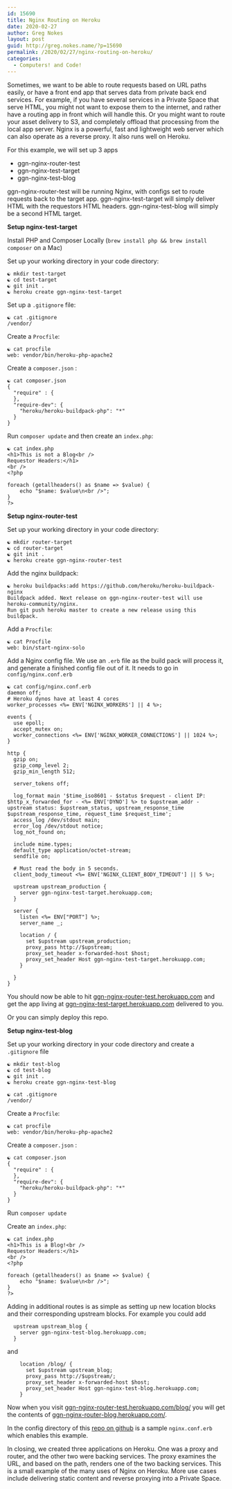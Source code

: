 ```yaml
---
id: 15690
title: Nginx Routing on Heroku
date: 2020-02-27
author: Greg Nokes
layout: post
guid: http://greg.nokes.name/?p=15690
permalink: /2020/02/27/nginx-routing-on-heroku/
categories:
  - Computers! and Code!
---
```



Sometimes, we want to be able to route requests based on URL paths easily, or have a front end app that serves data from private back end services. For example, if you have several services in a Private Space that serve HTML, you might not want to expose them to the internet, and rather have a routing app in front which will handle this. Or you might want to route your asset delivery to S3, and completely offload that processing from the local app server. Nginx is a powerful, fast and lightweight web server which can also operate as a reverse proxy. It also runs well on Heroku.

<!-- more -->

For this example, we will set up 3 apps

* ggn-nginx-router-test
* ggn-nginx-test-target
* ggn-nginx-test-blog

ggn-nginx-router-test will be running Nginx, with configs set to route requests back to the target app.
ggn-nginx-test-target will simply deliver HTML with the requestors HTML headers.
ggn-nginx-test-blog will simply be a second HTML target.

**Setup nginx-test-target**

Install PHP and Composer Locally (`brew install php && brew install composer` on a Mac) 

Set up your working directory in your code directory:

```
☯ mkdir test-target
☯ cd test-target
☯ git init .
☯ heroku create ggn-nginx-test-target
```

Set up a `.gitignore` file:

```
☯ cat .gitignore 
/vendor/
```

Create a `Procfile`:

```
☯ cat procfile
web: vendor/bin/heroku-php-apache2
```

Create a `composer.json` :

```
☯ cat composer.json 
{
  "require" : {
  },
  "require-dev": {
    "heroku/heroku-buildpack-php": "*"
  }
}
```

Run `composer update` and then create an `index.php`:

```
☯ cat index.php 
<h1>This is not a Blog<br />
Requestor Headers:</h1>
<br />
<?php 

foreach (getallheaders() as $name => $value) {
    echo "$name: $value\n<br />";
}
?>
```

**Setup nginx-router-test**

Set up your working directory in your code directory:

```
☯ mkdir router-target
☯ cd router-target
☯ git init .
☯ heroku create ggn-nginx-router-test
```

Add the nginx buildpack:

```
☯ heroku buildpacks:add https://github.com/heroku/heroku-buildpack-nginx
Buildpack added. Next release on ggn-nginx-router-test will use heroku-community/nginx.
Run git push heroku master to create a new release using this buildpack.
```

Add a `Procfile`:

```
☯ cat Procfile
web: bin/start-nginx-solo
```

Add a Nginx config file. We use an `.erb` file as the build pack will process it, and generate a finished config file out of it. It needs to go in `config/nginx.conf.erb`

```
☯ cat config/nginx.conf.erb 
daemon off;
# Heroku dynos have at least 4 cores
worker_processes <%= ENV['NGINX_WORKERS'] || 4 %>;

events {
  use epoll;
  accept_mutex on;
  worker_connections <%= ENV['NGINX_WORKER_CONNECTIONS'] || 1024 %>;
}

http {
  gzip on;
  gzip_comp_level 2;
  gzip_min_length 512;

  server_tokens off;
  
  log_format main '$time_iso8601 - $status $request - client IP: $http_x_forwarded_for - <%= ENV['DYNO'] %> to $upstream_addr - upstream status: $upstream_status, upstream_response_time $upstream_response_time, request_time $request_time';
  access_log /dev/stdout main;
  error_log /dev/stdout notice;
  log_not_found on;

  include mime.types;
  default_type application/octet-stream;
  sendfile on;

  # Must read the body in 5 seconds.
  client_body_timeout <%= ENV['NGINX_CLIENT_BODY_TIMEOUT'] || 5 %>;

  upstream upstream_production {
    server ggn-nginx-test-target.herokuapp.com;
  }

  server {
    listen <%= ENV["PORT"] %>;
    server_name _;

    location / {
      set $upstream upstream_production;
      proxy_pass http://$upstream;
      proxy_set_header x-forwarded-host $host;
      proxy_set_header Host ggn-nginx-test-target.herokuapp.com;
    }

  }
}
```

You should now be able to hit [ggn-nginx-router-test.herokuapp.com](https://ggn-nginx-router-test.herokuapp.com ) and get the app living at [ggn-nginx-test-target.herokuapp.com]( https://ggn-nginx-test-target.herokuapp.com) delivered to you.

Or you can simply deploy this repo.

**Setup nginx-test-blog**

Set up your working directory in your code directory and create a `.gitignore` file

```
☯ mkdir test-blog
☯ cd test-blog
☯ git init .
☯ heroku create ggn-nginx-test-blog
```

```
☯ cat .gitignore 
/vendor/
```

Create a `Procfile`:

```
☯ cat procfile
web: vendor/bin/heroku-php-apache2
```

Create a `composer.json` :

```
☯ cat composer.json 
{
  "require" : {
  },
  "require-dev": {
    "heroku/heroku-buildpack-php": "*"
  }
}
```

Run `composer update`

Create an `index.php`:

```
☯ cat index.php 
<h1>This is a Blog!<br />
Requestor Headers:</h1>
<br />
<?php 

foreach (getallheaders() as $name => $value) {
    echo "$name: $value\n<br />";
}
?>
```

Adding in additional routes is as simple as setting up new location blocks and their corresponding upstream blocks. For example you could add

```
  upstream upstream_blog {
    server ggn-nginx-test-blog.herokuapp.com;
  }
```

and

```
    location /blog/ {
      set $upstream upstream_blog;
      proxy_pass http://$upstream/;
      proxy_set_header x-forwarded-host $host;
      proxy_set_header Host ggn-nginx-test-blog.herokuapp.com;
    }
```

Now when you visit [ggn-nginx-router-test.herokuapp.com/blog/](https://ggn-nginx-router-test.herokuapp.com/blog/) you will get the contents of [ggn-nginx-router-blog.herokuapp.com/](https://ggn-nginx-router-blog.herokuapp.com/).

In the config directory of this [repo on github](https://github.com/tsykoduk/Heroku-Nginx-Reverse-Proxy) is a sample `nginx.conf.erb` which enables this example.

In closing, we created three applications on Heroku. One was a proxy and router, and the other two were backing services. The proxy examines the URL, and based on the path, renders one of the two backing services. This is a small example of the many uses of Nginx on Heroku. More use cases include delivering static content and reverse proxying into a Private Space.
